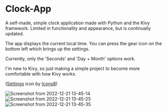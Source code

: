 # Clock-App
A self-made, simple clock application made with Python and the Kivy framework. Limited in functionality and appearance, but is continually updated.

The app displays the current local time. You can press the gear icon on the bottom left which brings up the settings.

Currently, only the 'Seconds' and 'Day + Month' options work.

I'm new to Kivy, so just making a simple project to become more comfortable with how Kivy works.

(<a target="_blank" href="https://icons8.com/icon/2969/settings">Settings</a> icon by <a target="_blank" href="https://icons8.com">Icons8</a>)


![Screenshot from 2022-12-21 13-45-14](https://user-images.githubusercontent.com/96877426/208919847-b17c74a5-c0c6-4207-b330-19a207354849.png)
![Screenshot from 2022-12-21 13-45-25](https://user-images.githubusercontent.com/96877426/208919860-30538868-16e5-451c-9d9a-08936febca0d.png)
![Screenshot from 2022-12-21 13-45-35](https://user-images.githubusercontent.com/96877426/208919872-f2098dac-9e51-45a9-a56d-e85e15e20fb6.png)
